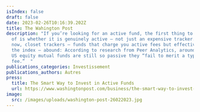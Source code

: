 ```yaml
---
isIndex: false
draft: false
date: 2023-02-26T10:16:39.202Z
title: The Wahington Post
description: "If you’re looking for an active fund, the first thing to be sure
  of is whether it is genuinely active — not just an expensive tracker. Even
  now, closet trackers — funds that charge you active fees but effectively track
  the index — abound: According to research from Peer Analytics, around 30% of
  US equity mutual funds are still so passive they “fail to merit a typical
  fee.”  "
publications_categories: Investissement
publications_authors: Autres
press:
  title: The Smart Way to Invest in Active Funds
  url: https://www.washingtonpost.com/business/the-smart-way-to-invest-in-active-funds/2023/02/24/c8e8436a-b40c-11ed-94a0-512954d75716_story.html
image:
  src: /images/uploads/washington-post-26022023.jpg
---
```

